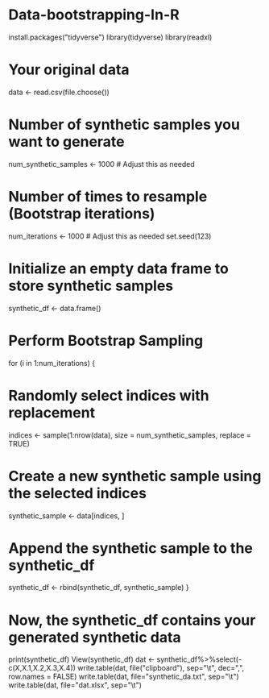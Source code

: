 # Data-bootstrapping-In-R
install.packages("tidyverse")
library(tidyverse)
library(readxl)
# Your original data
data <- read.csv(file.choose())

# Number of synthetic samples you want to generate
num_synthetic_samples <- 1000  # Adjust this as needed

# Number of times to resample (Bootstrap iterations)
num_iterations <- 1000  # Adjust this as needed
set.seed(123)
# Initialize an empty data frame to store synthetic samples
synthetic_df <- data.frame()

# Perform Bootstrap Sampling
for (i in 1:num_iterations) {
  # Randomly select indices with replacement
  indices <- sample(1:nrow(data), size = num_synthetic_samples, replace = TRUE)
  
  # Create a new synthetic sample using the selected indices
  synthetic_sample <- data[indices, ]
  
  # Append the synthetic sample to the synthetic_df
  synthetic_df <- rbind(synthetic_df, synthetic_sample)
}

# Now, the synthetic_df contains your generated synthetic data
print(synthetic_df)
View(synthetic_df)
dat <- synthetic_df%>%select(-c(X,X.1,X.2,X.3,X.4))
write.table(dat, file("clipboard"), sep="\t", dec=",", row.names = FALSE)
write.table(dat, file="synthetic_da.txt", sep="\t")
write.table(dat, file="dat.xlsx", sep="\t")
